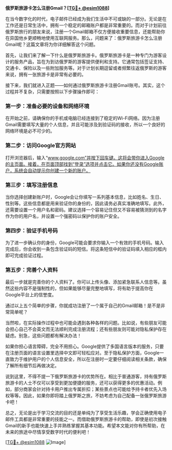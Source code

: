 **俄罗斯旅游卡怎么注册Gmail？[[TG💪+ @esim1088](https://t.me/s/esim1088)]**

在当今数字化的时代，电子邮件已经成为我们生活中不可或缺的一部分。无论是在工作还是日常生活中，拥有一个稳定的邮箱账户都是非常重要的。而对于计划前往俄罗斯旅行的朋友来说，注册一个Gmail邮箱不仅方便接收重要信息，还能帮助你在异国他乡更顺畅地使用互联网服务。那么，问题来了：俄罗斯旅游卡怎么注册Gmail呢？这篇文章将为你详细解答这个问题。

首先，让我们来了解一下什么是俄罗斯旅游卡。俄罗斯旅游卡是一种专门为游客设计的服务产品，旨在为到访俄罗斯的游客提供便利和支持。它通常包括签证支持、交通卡、保险以及一些附加服务等。对于计划长期逗留或者频繁往返俄罗斯的游客来说，拥有一张旅游卡是非常有必要的。

接下来，我们就进入正题——如何通过俄罗斯旅游卡注册Gmail账号。其实，这个过程并不复杂，只需要按照以下步骤操作即可：

### 第一步：准备必要的设备和网络环境

在开始之前，请确保你的手机或电脑已经连接到了稳定的Wi-Fi网络。因为注册Gmail需要填写大量的个人信息，并且可能涉及到验证码的接收，所以一个良好的网络环境是必不可少的。

### 第二步：访问Google官方网站

打开浏览器后，输入“www.google.com”并按下回车键。这将会带你进入Google的主页面。接着，在页面顶部找到“登录”选项并点击它。如果你还没有Google账户，系统会自动提示你创建一个新的账户。

### 第三步：填写注册信息

当你选择创建新账户时，Google会让你填写一系列基本信息，比如姓名、生日、性别等。这些信息都是用来验证你的身份的，因此请务必真实准确地填写。此外，还需要设置一个用户名和密码。建议选择一个容易记住但又不容易被猜测到的名字作为你的用户名，并设置一个强密码以保护你的账户安全。

### 第四步：验证手机号码

为了进一步确认你的身份，Google可能会要求你输入一个有效的手机号码。输入完成后，你会收到一条包含验证码的短信。将这条短信中的验证码填入相应的框内即可完成验证过程。

### 第五步：完善个人资料

最后一步就是完善你的个人资料了。你可以上传头像、添加紧急联系人信息等。虽然这些内容不是强制性的，但如果能够尽量完整地填写，将有助于提高你在Google平台上的信誉度。

通过以上五个简单的步骤，你就成功注册了一个属于自己的Gmail邮箱！是不是非常简单呢？

当然啦，在实际操作过程中也可能会遇到各种各样的问题。比如说，有些朋友可能会担心自己不会英文而无法顺利完成注册流程；还有些朋友则可能对隐私保护存在疑虑。别急，这些问题都有解决办法！

如果你担心语言障碍，完全不用担心。Google提供了多国语言版本的服务，只要在注册页面的语言设置里选择中文即可轻松应对。至于隐私保护方面，Google一直致力于维护用户的个人信息安全，所以在注册时一定要仔细阅读相关条款，确保了解所有细节后再做决定。

说到这里，不得不提一下俄罗斯旅游卡的优势所在。相比于普通游客，持有俄罗斯旅游卡的人士不仅可以享受到更加便捷的服务，还可以获得更多的优惠活动。例如，部分商家会针对持卡用户推出专属折扣；某些景点也可能给予持卡者优先入场权等等。因此，如果你即将踏上俄罗斯之旅，不妨考虑为自己配备一张俄罗斯旅游卡吧！

总之，无论是出于学习交流的目的还是单纯为了享受生活乐趣，学会正确使用电子邮件工具都是非常重要的技能之一。而借助俄罗斯旅游卡的帮助，即使是初次接触Gmail的新手也能快速上手并熟练掌握其基本功能。希望本文能对你有所帮助，在未来的旅途中尽情享受数字时代的便利吧！

[[TG💪+ @esim1088](https://t.me/s/esim1088) ![Image](https://i.postimg.cc/4NQfJmqS/Snipaste-2025-05-13-00-14-12.png)]